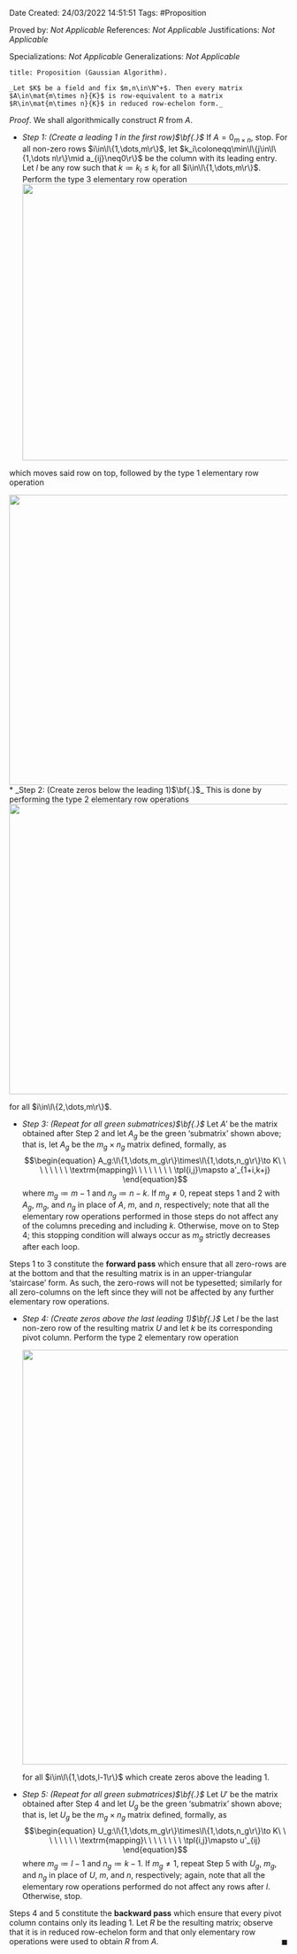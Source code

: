 <div class="topSpace"></div>

Date Created: 24/03/2022 14:51:51
Tags: #Proposition

Proved by: _Not Applicable_
References: _Not Applicable_
Justifications: _Not Applicable_

Specializations: _Not Applicable_
Generalizations: _Not Applicable_

``` ad-Proposition
title: Proposition (Gaussian Algorithm).

_Let $K$ be a field and fix $m,n\in\N^+$. Then every matrix $A\in\mat{m\times n}{K}$ is row-equivalent to a matrix $R\in\mat{m\times n}{K}$ in reduced row-echelon form._

```

_Proof_. We shall algorithmically construct $R$ from $A$.
* _Step 1: (Create a leading 1 in the first row)$\bf{.}$_ If $A=0_{m\times n}$, stop. For all non-zero rows $i\in\l\{1,\dots,m\r\}$, let $k_i\coloneqq\min\l\{j\in\l\{1,\dots n\r\}\mid a_{ij}\neq0\r\}$ be the column with its leading entry. Let $l$ be any row such that $k\coloneqq k_l\leq k_i$ for all $i\in\l\{1,\dots,m\r\}$. Perform the type 3 elementary row operation
  <center><img src="app://local/home/zhao/Dropbox/MathWiki/Images/2022-03-24_185733/image.svg", width=500></center>
which moves said row on top, followed by the type 1 elementary row operation
  <center><img src="app://local/home/zhao/Dropbox/MathWiki/Images/2022-03-24_201822/image.svg", width=525></center>
* _Step 2: (Create zeros below the leading 1)$\bf{.}$_ This is done by performing the type 2 elementary row operations
  <center><img src="app://local/home/zhao/Dropbox/MathWiki/Images/2022-03-24_203210/image.svg", width=525></center>

  for all $i\in\l\{2,\dots,m\r\}$.
* _Step 3: (Repeat for all green submatrices)$\bf{.}$_ Let $A'$ be the matrix obtained after Step 2 and let $A_g$ be the green $\textrm{`}$submatrix$\textrm{'}$ shown above; that is, let $A_g$ be the $m_g\times n_g$ matrix defined, formally, as
$$\begin{equation}
    A_g:\l\{1,\dots,m_g\r\}\times\l\{1,\dots,n_g\r\}\to K\ \ \ \ \ \ \ \ \textrm{mapping}\ \ \ \ \ \ \ \ \tpl{i,j}\mapsto a'_{1+i,k+j}
\end{equation}$$
where $m_g\coloneqq m-1$ and $n_g\coloneqq n-k$. If $m_g\neq0$, repeat steps 1 and 2 with $A_g$, $m_g$, and $n_g$ in place of $A$, $m$, and $n$, respectively; note that all the elementary row operations performed in those steps do not affect any of the columns preceding and including $k$. Otherwise, move on to Step 4; this stopping condition will always occur as $m_g$ strictly decreases after each loop.

Steps 1 to 3 constitute the **forward pass** which ensure that all zero-rows are at the bottom and that the resulting matrix is in an upper-triangular $\textrm{`}$staircase$\textrm{'}$ form. As such, the zero-rows will not be typesetted; similarly for all zero-columns on the left since they will not be affected by any further elementary row operations.
* _Step 4: (Create zeros above the last leading 1)$\bf{.}$_ Let $l$ be the last non-zero row of the resulting matrix $U$ and let $k$ be its corresponding pivot column. Perform the type 2 elementary row operation
  <center><img src="app://local/home/zhao/Dropbox/MathWiki/Images/2022-06-07_044007/image.svg", width=750></center>

  for all $i\in\l\{1,\dots,l-1\r\}$ which create zeros above the leading 1.
* _Step 5: (Repeat for all green submatrices)$\bf{.}$_ Let $U'$ be the matrix obtained after Step 4 and let $U_g$ be the green $\textrm{`}$submatrix$\textrm{'}$ shown above; that is, let $U_g$ be the $m_g\times n_g$ matrix defined, formally, as
$$\begin{equation}
    U_g:\l\{1,\dots,m_g\r\}\times\l\{1,\dots,n_g\r\}\to K\ \ \ \ \ \ \ \ \textrm{mapping}\ \ \ \ \ \ \ \ \tpl{i,j}\mapsto u'_{ij}
\end{equation}$$
where $m_g\coloneqq l-1$ and $n_g\coloneqq k-1$. If $m_g\neq1$, repeat Step 5 with $U_g$, $m_g$, and $n_g$ in place of $U$, $m$, and $n$, respectively; again, note that all the elementary row operations performed do not affect any rows after $l$. Otherwise, stop.

Steps 4 and 5 constitute the **backward pass** which ensure that every pivot column contains only its leading 1. Let $R$ be the resulting matrix; observe that it is in reduced row-echelon form and that only elementary row operations were used to obtain $R$ from $A$.<span style="float:right;">$\blacksquare$</span>

